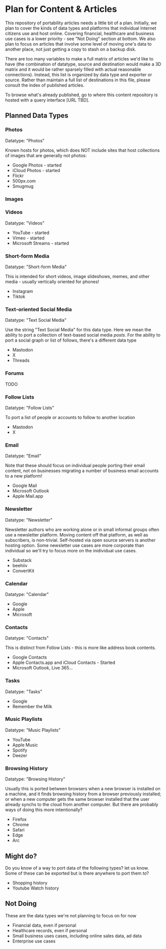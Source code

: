 
# Plan for Content & Articles

This repository of portability articles needs a little bit of a plan.  Initially, we plan to cover the kinds
of data types and platforms that individual Internet citizens use and host online.  Covering financial,
healthcare and business use cases is a lower priority - see "Not Doing" section at bottom.  We also 
plan to focus on articles that involve some level of moving one's data to another place, not just getting
a copy to stash on a backup disk.  

There are too many variables to make a full matrix of articles we'd like to have (the combination of datatype,
source and destination would make a 3D matrix and it would be rather sparsely filled with actual reasonable
connections).  Instead, this list is organized by data type and exporter or source.  Rather than maintain 
a full list of destinations in this file, please consult the index of published articles. 

To browse what's already published, go to where this content repository is hosted with a query interface
[URL TBD].

## Planned Data Types

### Photos

Datatype: "Photos"

Known hosts for photos, which does NOT include sites that host collections of images that are generally not photos:

* Google Photos - started
* iCloud Photos - started
* Flickr
* 500px.com
* Smugmug

### Images



### Videos

Datatype: "Videos"

* YouTube - started
* Vimeo - started
* Microsoft Streams - started

### Short-form Media

Datatype: "Short-form Media"

This is intended for short videos, image slideshows, memes, and other media - usually vertically oriented for phones!

* Instagram
* Tiktok

### Text-oriented Social Media

Datatype: "Text Social Media"

Use the string "Text Social Media" for this data type.  Here we mean the ability to port a collection of 
text-based social media _posts_.  For the ability to port a social graph or list of follows, there's a 
different data type

* Mastodon
* X
* Threads

### Forums

TODO

### Follow Lists

Datatype: "Follow Lists"

To port a list of people or accounts to follow to another location

 * Mastodon
 * X

### Email

Datatype: "Email"

Note that these should focus on individual people porting their email content, not on businesses
migrating a number of business email accounts to a new platform!

* Google Mail
* Microsoft Outlook
* Apple Mail.app


### Newsletter

Datatype: "Newsletter"

Newsletter authors who are working alone or in small informal groups often use a newsletter platform.
Moving content off that platform, as well as subscribers, is non-trivial.  Self-hosted via open source
servers is another hosting option.  Some newsletter use cases are more corporate than individual so 
we'll try to focus more on the inidividual use cases.

* Substack 
* beehiiv
* ConvertKit


### Calendar

Datatype: "Calendar"

* Google
* Apple
* Microsoft

### Contacts

Datatype: "Contacts"

This is distinct from Follow Lists - this is more like address book contents.

* Google Contacts
* Apple Contacts.app and iCloud Contacts - Started
* Microsoft Outlook, Live 365...

### Tasks

Datatype: "Tasks"

* Google
* Remember the Milk

### Music Playlists

Datatype: "Music Playlists"

* YouTube
* Apple Music
* Spotify
* Deezer

### Browsing History

Datatype: "Browsing History"

Usually this is ported between browsers when a new browser is installed on a machine, and it finds
browsing history from a browser previously installed; or when a new computer gets the same browser
installed that the user already synchs to the cloud from another computer.  But there are probably ways
of doing this more intentionally?

* Firefox
* Chrome
* Safari
* Edge
* Arc


## Might do?

Do you know of a way to port data of the following types?  let us know.  Some of these can be exported
but is there anywhere to port them _to_? 

* Shopping history
* Youtube Watch history

## Not Doing

These are the data types we're not planning to focus on for now
* Financial data, even if personal
* Healthcare records, even if personal
* Small business uses cases, including online sales data, ad data
* Enterprise use cases
